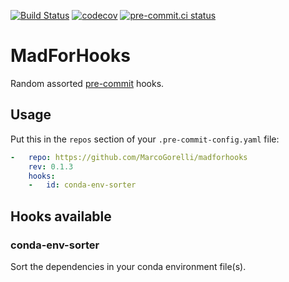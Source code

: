 [![Build Status](https://github.com/MarcoGorelli/madforhooks/workflows/tox/badge.svg)](https://github.com/MarcoGorelli/madforhooks/actions?workflow=tox)
[![codecov](https://codecov.io/gh/MarcoGorelli/madforhooks/branch/main/graph/badge.svg?token=KrZeKo2xwD)](https://codecov.io/gh/MarcoGorelli/madforhooks)
[![pre-commit.ci status](https://results.pre-commit.ci/badge/github/MarcoGorelli/madforhooks/main.svg)](https://results.pre-commit.ci/latest/github/MarcoGorelli/madforhooks/main)

# MadForHooks

Random assorted [pre-commit](https://github.com/pre-commit/pre-commit) hooks.

## Usage

Put this in the `repos` section of your `.pre-commit-config.yaml` file:

```yaml
-   repo: https://github.com/MarcoGorelli/madforhooks
    rev: 0.1.3
    hooks:
    -   id: conda-env-sorter
```

## Hooks available

### conda-env-sorter

Sort the dependencies in your conda environment file(s).

